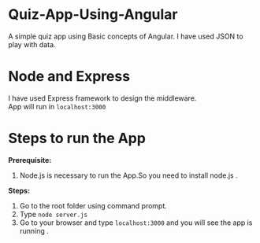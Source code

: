 # Quiz-App-Using-Angular
A simple quiz app using Basic concepts of Angular.
I have used JSON to play with data.

Node and Express
==================
I have used Express framework to design the middleware. </br>
App will run in ```localhost:3000``` 

Steps to run the App
=====================
<b>Prerequisite:</b></br>
  1.  Node.js is necessary to run the App.So you need to install node.js .</br>
      
<b>Steps:</b></br>
  1. Go to the root folder using command prompt.</br>
  2. Type ```node server.js``` </br>
  3. Go to your browser and type ```localhost:3000``` and you will see the app is running .
